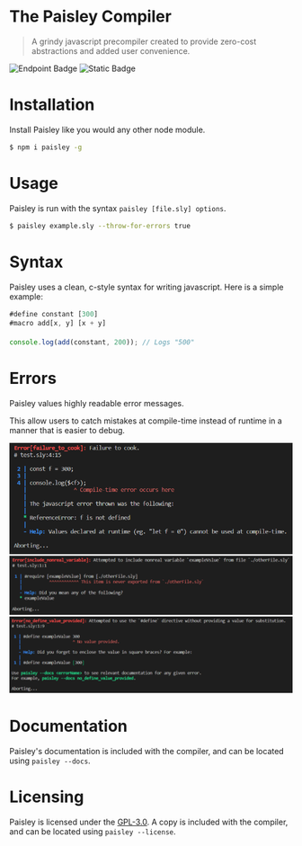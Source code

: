 # The Paisley Compiler
> A grindy javascript precompiler created to provide zero-cost abstractions and added user convenience.

![Endpoint Badge](https://img.shields.io/npm/dt/paisley)
![Static Badge](https://img.shields.io/badge/License-GPL--3.0-blue)

# Installation
Install Paisley like you would any other node module.

```sh
$ npm i paisley -g
```

# Usage
Paisley is run with the syntax `paisley [file.sly] options`.

```sh
$ paisley example.sly --throw-for-errors true
```

# Syntax

Paisley uses a clean, c-style syntax for writing javascript. Here is a simple example:
```js
#define constant [300]
#macro add[x, y] [x + y]

console.log(add(constant, 200)); // Logs "500"
```

# Errors

Paisley values highly readable error messages.

This allow users to catch mistakes at compile-time instead of runtime in a manner that is easier to debug.

![Error Message Example 1](https://raw.githubusercontent.com/FluxFlu/paisley/main/showcase/error_message0.png)
![Error Message Example 2](https://raw.githubusercontent.com/FluxFlu/paisley/main/showcase/error_message1.png)
![Error Message Example 3](https://raw.githubusercontent.com/FluxFlu/paisley/main/showcase/error_message2.png)

# Documentation
Paisley's documentation is included with the compiler, and can be located using `paisley --docs`.

# Licensing

Paisley is licensed under the [GPL-3.0](https://github.com/FluxFlu/paisley/blob/main/LICENSE-GPL). A copy is included with the compiler, and can be located using `paisley --license`.